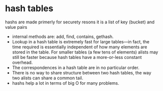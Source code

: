 # hash tables

hashs are made primerly for securety resons 
it is a list of key (bucket) and value pairs

- internal methods are: add, find, contains, gethash.
- Lookup in a hash table is extremely fast for large tables—in fact, the time required is essentially independent of how many elements are stored in the table. For smaller tables (a few tens of elements) alists may still be faster because hash tables have a more-or-less constant overhead.
- The correspondences in a hash table are in no particular order.
- There is no way to share structure between two hash tables, the way two alists can share a common tail.
- hashs help a lot in terms of big O for many problems.


